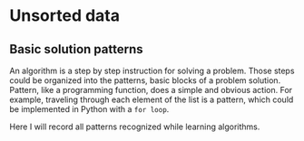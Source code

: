 # Unsorted data
## Basic solution patterns
An algorithm is a step by step instruction for solving a problem. Those steps could be organized into the patterns, basic blocks of a problem solution. Pattern, like a programming function, does a simple and obvious action. For example, traveling through each element of the list is a pattern, which could be implemented in Python with a `for loop`.

Here I will record all patterns recognized while learning algorithms.
